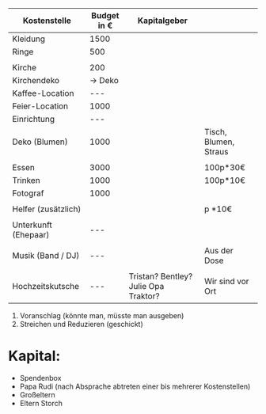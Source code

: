 
| Kostenstelle         | Budget in € | Kapitalgeber                         |                       |
| -------------------- | ----------- | ------------------------------------ | --------------------- |
| Kleidung             | 1500        |                                      |                       |
| Ringe                | 500         |                                      |                       |
|                      |             |                                      |                       |
| Kirche               | 200         |                                      |                       |
| Kirchendeko          | -> Deko     |                                      |                       |
| Kaffee-Location      | ---         |                                      |                       |
| Feier-Location       | 1000        |                                      |                       |
| Einrichtung          | ---         |                                      |                       |
| Deko (Blumen)        | 1000        |                                      | Tisch, Blumen, Straus |
|                      |             |                                      |                       |
| Essen                | 3000        |                                      | 100p\*30€             |
| Trinken              | 1000        |                                      | 100p\*10€             |
| Fotograf             | 1000        |                                      |                       |
|                      |             |                                      |                       |
| Helfer (zusätzlich)  |             |                                      | p \*10€               |
|                      |             |                                      |                       |
| Unterkunft (Ehepaar) | ---         |                                      |                       |
|                      |             |                                      |                       |
| Musik (Band / DJ)    | ---         |                                      | Aus der Dose          |
|                      |             |                                      |                       |
| Hochzeitskutsche     | ---         | Tristan? Bentley? Julie Opa Traktor? | Wir sind vor Ort      |


1. Voranschlag (könnte man, müsste man ausgeben)
2. Streichen und Reduzieren (geschickt)

# Kapital:
- Spendenbox
- Papa Rudi (nach Absprache abtreten einer bis mehrerer Kostenstellen)
- Großeltern
- Eltern Storch
